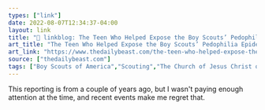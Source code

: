 ```yaml
---
types: ["link"]
date: 2022-08-07T12:34:37-04:00
layout: link
title: "🔗 linkblog: The Teen Who Helped Expose the Boy Scouts’ Pedophilia Epidemic, and the Mormon Church’s Cover-Up'"
art_title: "The Teen Who Helped Expose the Boy Scouts’ Pedophilia Epidemic, and the Mormon Church’s Cover-Up"
art_link: "https://www.thedailybeast.com/the-teen-who-helped-expose-the-boy-scouts-child-abuse-epidemic-and-the-mormon-churchs-cover-up"
source: ["thedailybeast.com"]
tags: ["Boy Scouts of America","Scouting","The Church of Jesus Christ of Latter-day Saints","Mormonism","abuse","child abuse","sexual abuse"]
---
```

This reporting is from a couple of years ago, but I wasn't paying enough attention at the time, and recent events make me regret that.
 

